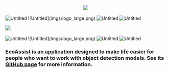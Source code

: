 <html>
  <head>
    <meta name="google-site-verification" content="Fa9AuK39hAqDGEC7hr32UtxcVsVJ-qLHsZ34C2brsd0" />
  </head>
  <p align="center">
    <img src="https://github.com/PetervanLunteren/EcoAssist/blob/main/imgs/logo_large.png" width=60% height="auto"/>
  </p>
  
  <img src="https://github.com/PetervanLunteren/EcoAssist/blob/main/imgs/logo_large.png" alt="Untitled" />
  ![Untitled](imgs/logo_large.png)
  <img src="{{site.baseurl | prepend: site.url}}imgs/logo_large.png" alt="Untitled" />
  <img src="{{ "imgs/logo_large.png" | prepend: site.baseurl | prepend: site.url}}" alt="Untitled" />
  
</html>

![](https://github.com/PetervanLunteren/EcoAssist/blob/main/imgs/logo_large.png)

  <img src="https://github.com/PetervanLunteren/EcoAssist/blob/main/imgs/logo_large.png" alt="Untitled" />
  ![Untitled](imgs/logo_large.png)
  <img src="{{site.baseurl | prepend: site.url}}imgs/logo_large.png" alt="Untitled" />
  <img src="{{ "imgs/logo_large.png" | prepend: site.baseurl | prepend: site.url}}" alt="Untitled" />

### EcoAssist is an application designed to make life easier for people who want to work with object detection models. See its [GitHub page](https://github.com/PetervanLunteren/EcoAssist/blob/main/README.md) for more information.
